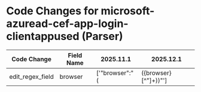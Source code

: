 # Code Changes for microsoft-azuread-cef-app-login-clientappused (Parser)

| Code Change | Field Name | 2025.11.1 | 2025.12.1 |
|-------------|------------|-----------|------------|
| edit_regex_field | browser | ['"browser":"(|({browser}[^"]+))"'] | ['"browser":"({browser}[^\d\"]+?)\s*([\d\.]+)?"'] |